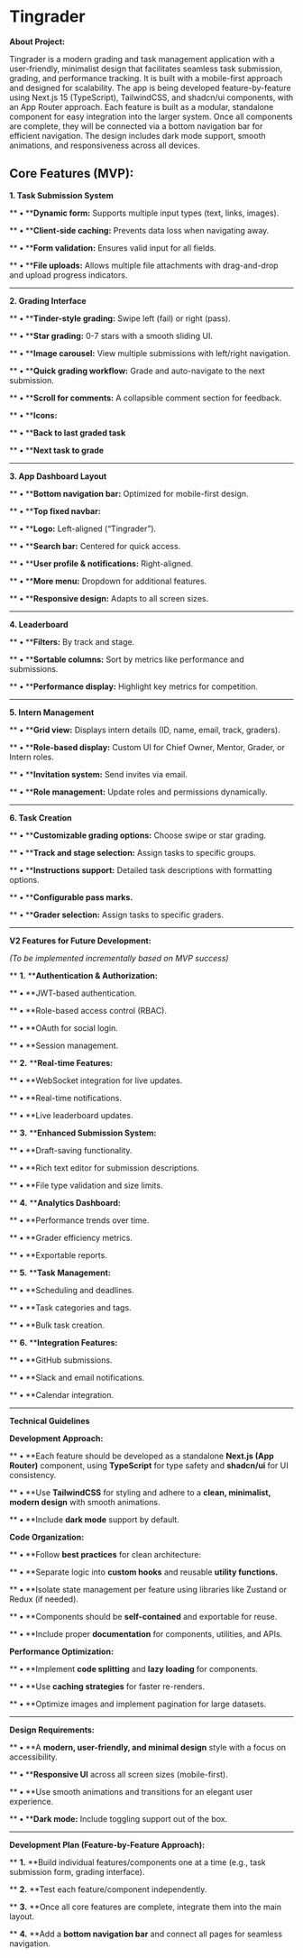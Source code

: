 # Tingrader

**About Project:**

Tingrader is a modern grading and task management application with a user-friendly, minimalist design that facilitates seamless task submission, grading, and performance tracking. It is built with a mobile-first approach and designed for scalability. The app is being developed feature-by-feature using Next.js 15 (TypeScript), TailwindCSS, and shadcn/ui components, with an App Router approach. Each feature is built as a modular, standalone component for easy integration into the larger system. Once all components are complete, they will be connected via a bottom navigation bar for efficient navigation. The design includes dark mode support, smooth animations, and responsiveness across all devices.

## Core Features (MVP):

**1. Task Submission System**

**	**•**	****Dynamic form:** Supports multiple input types (text, links, images).

**	**•**	****Client-side caching:** Prevents data loss when navigating away.

**	**•**	****Form validation:** Ensures valid input for all fields.

**	**•**	****File uploads:** Allows multiple file attachments with drag-and-drop and upload progress indicators.

---

**2. Grading Interface**

**	**•**	****Tinder-style grading:** Swipe left (fail) or right (pass).

**	**•**	****Star grading:** 0-7 stars with a smooth sliding UI.

**	**•**	****Image carousel:** View multiple submissions with left/right navigation.

**	**•**	****Quick grading workflow:** Grade and auto-navigate to the next submission.

**	**•**	****Scroll for comments:** A collapsible comment section for feedback.

**	**•**	****Icons:**

**	**•**	****Back to last graded task**

**	**•**	****Next task to grade**

---

**3. App Dashboard Layout**

**	**•**	****Bottom navigation bar:** Optimized for mobile-first design.

**	**•**	****Top fixed navbar:**

**	**•**	****Logo:** Left-aligned (“Tingrader”).

**	**•**	****Search bar:** Centered for quick access.

**	**•**	****User profile & notifications:** Right-aligned.

**	**•**	****More menu:** Dropdown for additional features.

**	**•**	****Responsive design:** Adapts to all screen sizes.

---

**4. Leaderboard**

**	**•**	****Filters:** By track and stage.

**	**•**	****Sortable columns:** Sort by metrics like performance and submissions.

**	**•**	****Performance display:** Highlight key metrics for competition.

---

**5. Intern Management**

**	**•**	****Grid view:** Displays intern details (ID, name, email, track, graders).

**	**•**	****Role-based display:** Custom UI for Chief Owner, Mentor, Grader, or Intern roles.

**	**•**	****Invitation system:** Send invites via email.

**	**•**	****Role management:** Update roles and permissions dynamically.

---

**6. Task Creation**

**	**•**	****Customizable grading options:** Choose swipe or star grading.

**	**•**	****Track and stage selection:** Assign tasks to specific groups.

**	**•**	****Instructions support:** Detailed task descriptions with formatting options.

**	**•**	****Configurable pass marks.**

**	**•**	****Grader selection:** Assign tasks to specific graders.

---

**V2 Features for Future Development:**

*(To be implemented incrementally based on MVP success)*

**	**1.**	****Authentication & Authorization:**

**	**•**	**JWT-based authentication.

**	**•**	**Role-based access control (RBAC).

**	**•**	**OAuth for social login.

**	**•**	**Session management.

**	**2.**	****Real-time Features:**

**	**•**	**WebSocket integration for live updates.

**	**•**	**Real-time notifications.

**	**•**	**Live leaderboard updates.

**	**3.**	****Enhanced Submission System:**

**	**•**	**Draft-saving functionality.

**	**•**	**Rich text editor for submission descriptions.

**	**•**	**File type validation and size limits.

**	**4.**	****Analytics Dashboard:**

**	**•**	**Performance trends over time.

**	**•**	**Grader efficiency metrics.

**	**•**	**Exportable reports.

**	**5.**	****Task Management:**

**	**•**	**Scheduling and deadlines.

**	**•**	**Task categories and tags.

**	**•**	**Bulk task creation.

**	**6.**	****Integration Features:**

**	**•**	**GitHub submissions.

**	**•**	**Slack and email notifications.

**	**•**	**Calendar integration.

---

**Technical Guidelines**

**Development Approach:**

**	**•**	**Each feature should be developed as a standalone **Next.js (App Router)** component, using **TypeScript** for type safety and **shadcn/ui** for UI consistency.

**	**•**	**Use **TailwindCSS** for styling and adhere to a **clean, minimalist, modern design** with smooth animations.

**	**•**	**Include **dark mode** support by default.

**Code Organization:**

**	**•**	**Follow **best practices** for clean architecture:

**	**•**	**Separate logic into **custom hooks** and reusable **utility functions.**

**	**•**	**Isolate state management per feature using libraries like Zustand or Redux (if needed).

**	**•**	**Components should be **self-contained** and exportable for reuse.

**	**•**	**Include proper **documentation** for components, utilities, and APIs.

**Performance Optimization:**

**	**•**	**Implement **code splitting** and **lazy loading** for components.

**	**•**	**Use **caching strategies** for faster re-renders.

**	**•**	**Optimize images and implement pagination for large datasets.

---

**Design Requirements:**

**	**•**	**A **modern, user-friendly, and minimal design** style with a focus on accessibility.

**	**•**	****Responsive UI** across all screen sizes (mobile-first).

**	**•**	**Use smooth animations and transitions for an elegant user experience.

**	**•**	****Dark mode:** Include toggling support out of the box.

---

**Development Plan (Feature-by-Feature Approach):**

**	**1.**	**Build individual features/components one at a time (e.g., task submission form, grading interface).

**	**2.**	**Test each feature/component independently.

**	**3.**	**Once all core features are complete, integrate them into the main layout.

**	**4.**	**Add a **bottom navigation bar** and connect all pages for seamless navigation.
